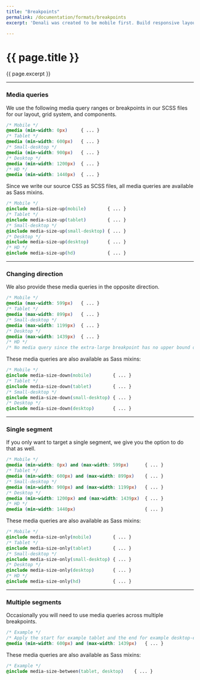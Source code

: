 ```yaml
---
title: "Breakpoints"
permalink: /documentation/formats/breakpoints
excerpt: 'Denali was created to be mobile first. Build responsive layouts using media queries to create breakpoints.'

---
```


# {{ page.title }}
{{ page.excerpt }}

***

### Media queries
We use the following media query ranges or breakpoints in our SCSS files for our layout, grid system, and components.
```css
/* Mobile */
@media (min-width: 0px)     { ... }
/* Tablet */
@media (min-width: 600px)   { ... }
/* Small-desktop */
@media (min-width: 900px)   { ... }
/* Desktop */
@media (min-width: 1200px)  { ... }
/* HD */
@media (min-width: 1440px)  { ... }
```

Since we write our source CSS as SCSS files, all media queries are available as Sass mixins.
```css
/* Mobile */
@include media-size-up(mobile)        { ... }
/* Tablet */
@include media-size-up(tablet)        { ... }
/* Small-desktop */
@include media-size-up(small-desktop) { ... }
/* Desktop */
@include media-size-up(desktop)       { ... }
/* HD */
@include media-size-up(hd)            { ... }
```

***

### Changing direction
We also provide these media queries in the opposite direction.
```css
/* Mobile */
@media (max-width: 599px)   { ... }
/* Tablet */
@media (max-width: 899px)   { ... }
/* Small-desktop */
@media (max-width: 1199px)  { ... }
/* Desktop */
@media (max-width: 1439px)  { ... }
/* HD */
/* No media query since the extra-large breakpoint has no upper bound on its width */
```

These media queries are also available as Sass mixins:
```css
/* Mobile */
@include media-size-down(mobile)        { ... }
/* Tablet */
@include media-size-down(tablet)        { ... }
/* Small-desktop */
@include media-size-down(small-desktop) { ... }
/* Desktop */
@include media-size-down(desktop)       { ... }
```

***

### Single segment
If you only want to target a single segment, we give you the option to do that as well.
```css
/* Mobile */
@media (min-width: 0px) and (max-width: 599px)      { ... }
/* Tablet */
@media (min-width: 600px) and (max-width: 899px)    { ... }
/* Small-desktop */
@media (min-width: 900px) and (max-width: 1199px)   { ... }
/* Desktop */
@media (min-width: 1200px) and (max-width: 1439px)  { ... }
/* HD */
@media (min-width: 1440px)                          { ... }
```

These media queries are also available as Sass mixins:
```css
/* Mobile */
@include media-size-only(mobile)        { ... }
/* Tablet */
@include media-size-only(tablet)        { ... }
/* Small-desktop */
@include media-size-only(small-desktop) { ... }
/* Desktop */
@include media-size-only(desktop)       { ... }
/* HD */
@include media-size-only(hd)            { ... }
```

***

### Multiple segments
Occasionally you will need to use media queries across multiple breakpoints.
```css
/* Example */
/* Apply the start for example tablet and the end for example desktop-end */
@media (min-width: 600px) and (max-width: 1439px)   { ... }
```
These media queries are also available as Sass mixins:
```css
/* Example */
@include media-size-between(tablet, desktop)    { ... }
```
